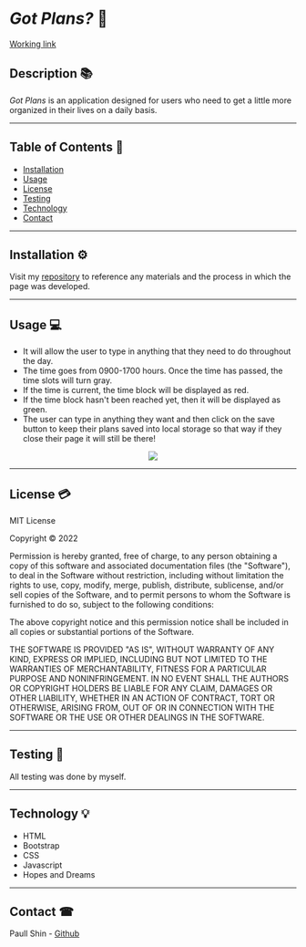 # ___Got Plans?___ 📅

[Working link](https://paullsshin.github.io/got-plans/)

## __Description__ 📚

_Got Plans_ is an application designed for users who need to get a little more organized in their lives on a daily basis.

<hr>

## __Table of Contents__ 📄
* [Installation](#installation-⚙️)
* [Usage](#usage-💻)
* [License](#license-💳)
* [Testing](#testing-📝)
* [Technology](#technology-💡)
* [Contact](#contact-☎)

<hr>

## __Installation__ ⚙️
Visit my [repository](https://github.com/paullsshin/got-plans) to reference any materials and the process in which the page was developed.
<hr>

## __Usage__ 💻

* It will allow the user to type in anything that they need to do throughout the day.
* The time goes from 0900-1700 hours. Once the time has passed, the time slots will turn gray.
* If the time is current, the time block will be displayed as red.
* If the time block hasn't been reached yet, then it will be displayed as green.
* The user can type in anything they want and then click on the save button to keep their plans saved into local storage so that way if they close their page it will still be there!

<p align="center">
<img src ="./Assets/img/Got Plans_.gif">
</p>
<hr>

## __License__ 💳
MIT License

Copyright © 2022

Permission is hereby granted, free of charge, to any person obtaining a copy of this software and associated documentation files (the "Software"), to deal in the Software without restriction, including without limitation the rights to use, copy, modify, merge, publish, distribute, sublicense, and/or sell copies of the Software, and to permit persons to whom the Software is furnished to do so, subject to the following conditions:

The above copyright notice and this permission notice shall be included in all copies or substantial portions of the Software.

THE SOFTWARE IS PROVIDED "AS IS", WITHOUT WARRANTY OF ANY KIND, EXPRESS OR IMPLIED, INCLUDING BUT NOT LIMITED TO THE WARRANTIES OF MERCHANTABILITY, FITNESS FOR A PARTICULAR PURPOSE AND NONINFRINGEMENT. IN NO EVENT SHALL THE AUTHORS OR COPYRIGHT HOLDERS BE LIABLE FOR ANY CLAIM, DAMAGES OR OTHER LIABILITY, WHETHER IN AN ACTION OF CONTRACT, TORT OR OTHERWISE, ARISING FROM, OUT OF OR IN CONNECTION WITH THE SOFTWARE OR THE USE OR OTHER DEALINGS IN THE SOFTWARE.

<hr>

## __Testing__ 📝
All testing was done by myself.

<hr>

## __Technology__ 💡
* HTML
* Bootstrap
* CSS
* Javascript
* Hopes and Dreams

<hr>

## __Contact__ ☎

Paull Shin - [Github](https://github.com/paullsshin)